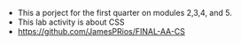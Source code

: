 - This a porject for the first quarter on modules 2,3,4, and 5.
- This lab activity is about CSS
- https://github.com/JamesPRios/FINAL-AA-CS
